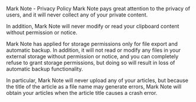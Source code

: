 Mark Note - Privacy Policy
Mark Note pays great attention to the privacy of users, and it will never collect any of your private content.

In addition, Mark Note will never modify or read your clipboard content without permission or notice.

Mark Note has applied for storage permissions only for file export and automatic backup. In addition, it will not read or modify any files in your external storage without permission or notice, and you can completely refuse to grant storage permissions, but doing so will result in loss of automatic backup functionality.

In particular, Mark Note will never upload any of your articles, but because the title of the article as a file name may generate errors, Mark Note will obtain your articles when the article title causes a crash error.